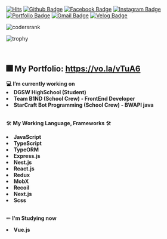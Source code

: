 [![Hits](https://hits.seeyoufarm.com/api/count/incr/badge.svg?url=https//github.com/yiyb0603)](https://hits.seeyoufarm.com)
[![Github Badge](https://img.shields.io/badge/-Github-000?style=flat-square&logo=Github&logoColor=white&link=https://github.com/yiyb0603)](https://github.com/yiyb0603)
[![Facebook Badge](https://img.shields.io/badge/facebook-1877f2?style=flat-square&logo=facebook&logoColor=white&link=https://www.facebook.com/profile.php?id=100010933171210)](https://www.facebook.com/profile.php?id=100010933171210)
[![Instagram Badge](https://img.shields.io/badge/instagram-e1306c?style=flat-square&logo=instagram&logoColor=white&link=https://www.instagram.com/yiyb0603/)](https://www.instagram.com/yiyb0603/)
[![Portfolio Badge](https://img.shields.io/badge/-Portfolio-blue?style=&logo=appveyor&link=https://yiyb0603.github.io/my_portfolio)](https://yiyb0603.github.io/my_portfolio)
[![Gmail Badge](https://img.shields.io/badge/-Gmail-c14438?style=flat-square&logo=Gmail&logoColor=white&link=mailto:yiyb0603@gmail.com)](mailto:yiyb0603@gmail.com)
[![Velog Badge](https://img.shields.io/badge/-Velog-12B886?style=flat-square&link=https://velog.io/@yiyb0603)](https://velog.io/@yiyb0603/)

![codersrank](https://cr-ss-service.azurewebsites.net/api/ScreenShot?widget=summary&username=yiyb0603&style=--header-bg-color:%2333a;--border-radius:10px)

![trophy](https://github-profile-trophy.vercel.app/?username=yiyb0603&row=1&column=8&margin-w=15&margin-h=15&theme=dracula)

<br />

<h2>🎆 My Portfolio: <a href="https://vo.la/vTuA6" target="_blank">https://vo.la/vTuA6</a></h2>
<b>💻 I’m currently working on</b>
  <li> <b>DGSW HighSchool (Student)</b> </li>
  <li> <b>Team B1ND (School Crew) - FrontEnd Developer</b> </li>
  <li> <b>StarCraft Bot Programming (School Crew) - BWAPI java </b> </li>
  <br />
  
🛠 <b>My Working Language, Frameworks</b> 🛠
  <li><b>JavaScript</b></li>
  <li><b>TypeScript</b></li>
  <li><b>TypeORM</b></li>
  <li><b>Express.js</b></li>
  <li><b>Nest.js</b></li>
  <li><b>React.js</b></li>
  <li><b>Redux</b></li>
  <li><b>MobX</b></li>
  <li><b>Recoil</b></li>
  <li><b>Next.js</b></li>
  <li><b>Scss</b></li>
  <br />
  
✏ <b>I'm Studying now</b>
  <li><b>Vue.js</b></li>
